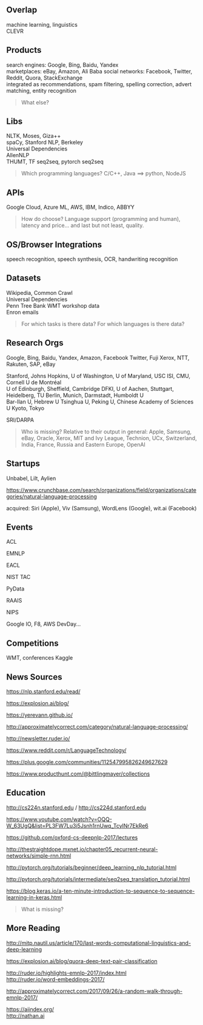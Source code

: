 ## Overlap
machine learning, linguistics  
CLEVR

## Products
search engines: Google, Bing, Baidu, Yandex  
marketplaces: eBay, Amazon, Ali Baba
social networks: Facebook, Twitter, Reddit, Quora, StackExchange  
integrated as recommendations, spam filtering, spelling correction, advert matching, entity recognition

> What else?

## Libs
NLTK, Moses, Giza++    
spaCy, Stanford NLP, Berkeley    
Universal Dependencies  
AllenNLP  
THUMT, TF seq2seq, pytorch seq2seq  

> Which programming languages?  C/C++, Java ==> python, NodeJS

## APIs
Google Cloud, Azure ML, AWS, IBM, Indico, ABBYY   

> How do choose?  Language support (programming and human), latency and price... and last but not least, quality.

## OS/Browser Integrations
speech recognition, speech synthesis, OCR, handwriting recognition

## Datasets  
Wikipedia, Common Crawl  
Universal Dependencies  
Penn Tree Bank
WMT workshop data  
Enron emails  

> For which tasks is there data?  For which languages is there data?

## Research Orgs
Google, Bing, Baidu, Yandex, Amazon, Facebook
Twitter, Fuji Xerox, NTT, Rakuten, SAP, eBay

Stanford, Johns Hopkins, U of Washington, U of Maryland, USC ISI, CMU, Cornell
U de Montréal  
U of Edinburgh, Sheffield, Cambridge
DFKI, U of Aachen, Stuttgart, Heidelberg, TU Berlin, Munich, Darmstadt, Humboldt U  
Bar-Ilan U, Hebrew U
Tsinghua U, Peking U, Chinese Academy of Sciences
U Kyoto, Tokyo

SRI/DARPA

> Who is missing?  Relative to their output in general: Apple, Samsung, eBay, Oracle, Xerox, MIT and Ivy League, Technion, UCx, Switzerland, India, France, Russia and Eastern Europe, OpenAI

## Startups

Unbabel, Lilt, Aylien

https://www.crunchbase.com/search/organizations/field/organizations/categories/natural-language-processing

acquired: Siri (Apple), Viv (Samsung), WordLens (Google), wit.ai (Facebook)

## Events

ACL

EMNLP  

EACL

NIST TAC

PyData  

RAAIS  

NIPS

Google IO, F8, AWS DevDay...

## Competitions
WMT, conferences
Kaggle


## News Sources

https://nlp.stanford.edu/read/  

https://explosion.ai/blog/  

https://yerevann.github.io/  

http://approximatelycorrect.com/category/natural-language-processing/

http://newsletter.ruder.io/

https://www.reddit.com/r/LanguageTechnology/

https://plus.google.com/communities/112547995826249627629

https://www.producthunt.com/@bittlingmayer/collections

## Education

http://cs224n.stanford.edu / http://cs224d.stanford.edu

https://www.youtube.com/watch?v=OQQ-W_63UgQ&list=PL3FW7Lu3i5Jsnh1rnUwq_TcylNr7EkRe6

https://github.com/oxford-cs-deepnlp-2017/lectures

http://thestraightdope.mxnet.io/chapter05_recurrent-neural-networks/simple-rnn.html

http://pytorch.org/tutorials/beginner/deep_learning_nlp_tutorial.html

http://pytorch.org/tutorials/intermediate/seq2seq_translation_tutorial.html

https://blog.keras.io/a-ten-minute-introduction-to-sequence-to-sequence-learning-in-keras.html

> What is missing?

## More Reading

http://mitp.nautil.us/article/170/last-words-computational-linguistics-and-deep-learning

https://explosion.ai/blog/quora-deep-text-pair-classification  

http://ruder.io/highlights-emnlp-2017/index.html  
http://ruder.io/word-embeddings-2017/

http://approximatelycorrect.com/2017/09/26/a-random-walk-through-emnlp-2017/

https://aiindex.org/  
http://nathan.ai
